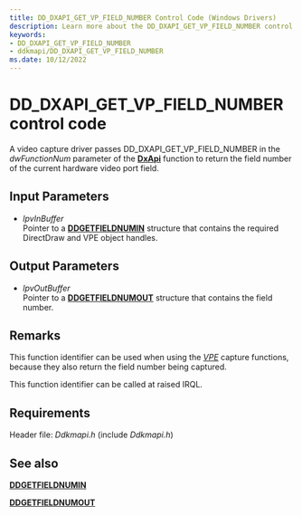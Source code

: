 ```yaml
---
title: DD_DXAPI_GET_VP_FIELD_NUMBER Control Code (Windows Drivers)
description: Learn more about the DD_DXAPI_GET_VP_FIELD_NUMBER control code.
keywords:
- DD_DXAPI_GET_VP_FIELD_NUMBER
- ddkmapi/DD_DXAPI_GET_VP_FIELD_NUMBER
ms.date: 10/12/2022
---
```


# DD\_DXAPI\_GET\_VP\_FIELD\_NUMBER control code

A video capture driver passes DD\_DXAPI\_GET\_VP\_FIELD\_NUMBER in the *dwFunctionNum* parameter of the [**DxApi**](nf-dxapi-dxapi.md) function to return the field number of the current hardware video port field.

## Input Parameters

- *lpvInBuffer*  
    Pointer to a [**DDGETFIELDNUMIN**](/windows/win32/api/ddkmapi/ns-ddkmapi-ddgetfieldnumin) structure that contains the required DirectDraw and VPE object handles.

## Output Parameters

- *lpvOutBuffer*  
    Pointer to a [**DDGETFIELDNUMOUT**](/windows/win32/api/ddkmapi/ns-ddkmapi-ddgetfieldnumout) structure that contains the field number.

## Remarks

This function identifier can be used when using the [*VPE*](vpe-callback-functions.md) capture functions, because they also return the field number being captured.

This function identifier can be called at raised IRQL.

## Requirements

Header file: *Ddkmapi.h* (include *Ddkmapi.h*)

## See also

[**DDGETFIELDNUMIN**](/windows/win32/api/ddkmapi/ns-ddkmapi-ddgetfieldnumin)

[**DDGETFIELDNUMOUT**](/windows/win32/api/ddkmapi/ns-ddkmapi-ddgetfieldnumout)
